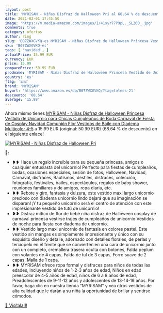 ```yaml
---
layout: post
title: 'MYRISAM - Niñas Disfraz de Halloween Pri al 68.64 % de descuento'
date: 2021-02-01 17:45:50
image: 'https://m.media-amazon.com/images/I/41syr77P9pL._SL200_.jpg'
comments: true
category: ofertas
author: ring
slug: 'B07ZWXGVKQ-es MYRISAM - Niñas Disfraz de Halloween Princesa Vestido de...'
sku: 'B07ZWXGVKQ-es'
tags: [ 'navidad', ]
actualPrice: 15.99 EUR
currency: EUR
price: 15.99
comparePrice: 50.99 EUR
prodname: 'MYRISAM - Niñas Disfraz de Halloween Princesa Vestido de Unicornio para Chicas Cumpleaños de Boda Carnaval de Fiesta de Cosplay Navidad Comunión Flor Vestidos de Baile con Diadema Multicolor 4-5'
country: 'es'
flag: '🇪🇸'
brand: 'MYRISAM'
buyurl: 'https://www.amazon.es/dp/B07ZWXGVKQ/?tag=tolees-21'
descuento: '68.64'
average: '15.99'
---
```


Ahora mismo tienes [MYRISAM - Niñas Disfraz de Halloween Princesa Vestido de Unicornio para Chicas Cumpleaños de Boda Carnaval de Fiesta de Cosplay Navidad Comunión Flor Vestidos de Baile con Diadema Multicolor 4-5](https://www.amazon.es/dp/B07ZWXGVKQ/?tag=tolees-21) a 15.99 EUR (original: 50.99 EUR) (68.64 %  de descuento) en el siguiente enlace!

[![MYRISAM - Niñas Disfraz de Halloween Pri](https://m.media-amazon.com/images/I/41syr77P9pL._SL200_.jpg)](https://www.amazon.es/dp/B07ZWXGVKQ/?tag=tolees-21)

🔎:

- ❥❥ Hace un regalo increíble para su pequeña princesa, amigos o cualquier entusiasta del unicornio! Perfecto para fiestas de cumpleaños, bodas, ocasiones especiales, sesión de fotos, Halloween, Navidad, Carnaval, disfraces, Bautismos, desfiles, disfraces, colección, fotografía, festivales, bailes, espectáculos, regalos de baby shower, reuniones familiares y de amigos, ropa diaria, etc.
- ❥❥ Rebote y giro, fantasía y dulzura, este vestido maxi largo unicornio precioso con diadema unicornio lindo dejará que su imaginación se disparan! ¡Y tu pequeño unicornio será el centro de atención con este impresionante vestido de tutú de unicornio!
- ❥❥ Disfraz mítico de flor de bebé niña disfraz de Halloween cosplay de carnaval princesa vestirse trajes de cumpleaños de unicornio Vestidos de noche para fiesta con diadema de unicornio.
- ❥❥ Vestido largo maxi unicornio de fantasía en colores pastel. Este vestido sin mangas es simplemente impresionante y único con su exquisito diseño y detalle, adornado con detalles florales, de perlas y terciopelo en el frente que se convierten en una cara de unicornio junto con un completo, cremallera trasera oculta con botones, Falda peplum con volantes de 4 capas, Falda de tul de 3 capas, Forro suave de 2 capas, Malla de 1 capa.
- ❥❥ MYRISAM ofrece ropa formal y disfraces para niños de todas las edades, incluyendo niños de 1-2-3 años de edad, Niños en edad preescolar de 4-5 años de edad, niños de 6 a 8 años de edad, Preadolescentes de 9-11-12 años y adolescentes de 13-14-16 años. Por favor, haga clic en nuestra tienda "MYRISAM" y vea otros vestidos de alta calidad que le darán a su niña la oportunidad de brillar y sentirse cómodos.

[🛒 Visítala!!!](https://www.amazon.es/dp/B07ZWXGVKQ/?tag=tolees-21)
